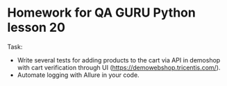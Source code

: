 # Homework for QA GURU Python lesson 20

Task:
- Write several tests for adding products to the cart via API in demoshop with cart verification through UI (https://demowebshop.tricentis.com/).
- Automate logging with Allure in your code.
